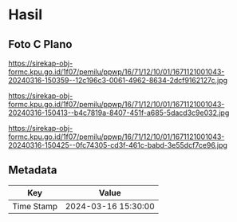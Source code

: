 # Hasil

## Foto C Plano

https://sirekap-obj-formc.kpu.go.id/1f07/pemilu/ppwp/16/71/12/10/01/1671121001043-20240316-150359--12c196c3-0061-4962-8634-2dcf9162127c.jpg

https://sirekap-obj-formc.kpu.go.id/1f07/pemilu/ppwp/16/71/12/10/01/1671121001043-20240316-150413--b4c7819a-8407-451f-a685-5dacd3c9e032.jpg

https://sirekap-obj-formc.kpu.go.id/1f07/pemilu/ppwp/16/71/12/10/01/1671121001043-20240316-150425--0fc74305-cd3f-461c-babd-3e55dcf7ce96.jpg


## Metadata

| Key        | Value               |
| ---------- | ------------------- |
| Time Stamp | 2024-03-16 15:30:00 |



